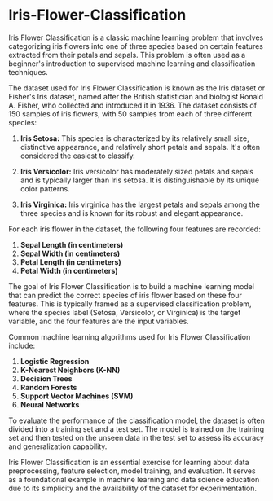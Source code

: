 # Iris-Flower-Classification

Iris Flower Classification is a classic machine learning problem that involves categorizing iris flowers into one of three species based on certain features extracted from their petals and sepals. This problem is often used as a beginner's introduction to supervised machine learning and classification techniques.

The dataset used for Iris Flower Classification is known as the Iris dataset or Fisher's Iris dataset, named after the British statistician and biologist Ronald A. Fisher, who collected and introduced it in 1936. The dataset consists of 150 samples of iris flowers, with 50 samples from each of three different species:

1. **Iris Setosa:** This species is characterized by its relatively small size, distinctive appearance, and relatively short petals and sepals. It's often considered the easiest to classify.

2. **Iris Versicolor:** Iris versicolor has moderately sized petals and sepals and is typically larger than Iris setosa. It is distinguishable by its unique color patterns.

3. **Iris Virginica:** Iris virginica has the largest petals and sepals among the three species and is known for its robust and elegant appearance.

For each iris flower in the dataset, the following four features are recorded:

1. **Sepal Length (in centimeters)**
2. **Sepal Width (in centimeters)**
3. **Petal Length (in centimeters)**
4. **Petal Width (in centimeters)**

The goal of Iris Flower Classification is to build a machine learning model that can predict the correct species of iris flower based on these four features. This is typically framed as a supervised classification problem, where the species label (Setosa, Versicolor, or Virginica) is the target variable, and the four features are the input variables.

Common machine learning algorithms used for Iris Flower Classification include:

1. **Logistic Regression**
2. **K-Nearest Neighbors (K-NN)**
3. **Decision Trees**
4. **Random Forests**
5. **Support Vector Machines (SVM)**
6. **Neural Networks**

To evaluate the performance of the classification model, the dataset is often divided into a training set and a test set. The model is trained on the training set and then tested on the unseen data in the test set to assess its accuracy and generalization capability.

Iris Flower Classification is an essential exercise for learning about data preprocessing, feature selection, model training, and evaluation. It serves as a foundational example in machine learning and data science education due to its simplicity and the availability of the dataset for experimentation.

